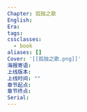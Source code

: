 ```yaml
---
Chapter: 孤独之歌
English: 
Era: 
tags: 
cssclasses:
  - book
aliases: []
Cover: '[[孤独之歌.png]]'
海报寄语: 
上线版本: 
上线时间: ""
章节起点: 
章节终点: 
Serial:
---
```

